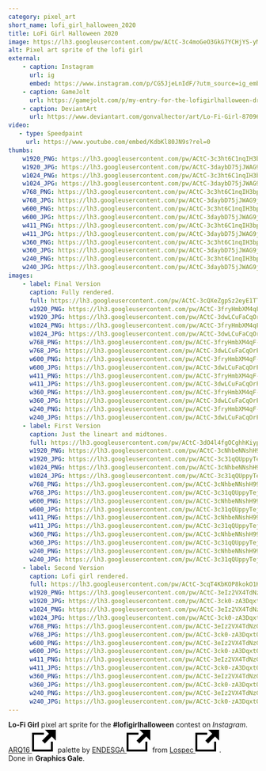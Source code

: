 ```yaml
---
category: pixel_art
short_name: lofi_girl_halloween_2020
title: LoFi Girl Halloween 2020
image: https://lh3.googleusercontent.com/pw/ACtC-3c4moGeO3GkG7YCHjYS-yMBQrB10lCfRjpnKeGgyreoxNEzECe6sV-eGAJerVkWfLU1sLeQpE7h22sm00ou6dn9_JORaERuA3Q-FV6paoL2JgTohynRG8uzTkd3OIdc55M0iKGqhyWM2-WEw0h-8hl4=w1200-h630-no?authuser=0
alt: Pixel art sprite of the lofi girl
external:
    - caption: Instagram
      url: ig
      embed: https://www.instagram.com/p/CG5JjeLnIdF/?utm_source=ig_embed&amp;utm_campaign=loading
    - caption: GameJolt
      url: https://gamejolt.com/p/my-entry-for-the-lofigirlhalloween-drawing-contest-on-instagram-ksr3maax
    - caption: DeviantArt
      url: https://www.deviantart.com/gonvalhector/art/Lo-Fi-Girl-870966134
video:
   - type: Speedpaint
     url: https://www.youtube.com/embed/KdbKl80JN9s?rel=0
thumbs:
    w1920_PNG: https://lh3.googleusercontent.com/pw/ACtC-3c3ht6C1nqIH3bp1f9Jsmn72U0QlKR8Sk6S1t1r19RoILK8bJPY-7BxWXFRr5LCRVGbBjDSyqrwga0dIaZ6M1wXpCf0piDfl0hDew30lfg1U-AtZcCfd6QXmCQnZ-S_Xn6Ya9z2-uBNwodA3a9tUvVo=w355
    w1920_JPG: https://lh3.googleusercontent.com/pw/ACtC-3daybD75jJWAG9jVl7UuCqonexkMkUrq_PFxV61KqBqh3PY-IzrPPRQHDCzG9s8FrHt8eWlfMjXniDqVHNx4NJk6jM7xcs_1xD08IYdXIS7KySqoT53QOoI6lwNK87rUsXoktFG6HcAhUhqxC4h6viX=w355
    w1024_PNG: https://lh3.googleusercontent.com/pw/ACtC-3c3ht6C1nqIH3bp1f9Jsmn72U0QlKR8Sk6S1t1r19RoILK8bJPY-7BxWXFRr5LCRVGbBjDSyqrwga0dIaZ6M1wXpCf0piDfl0hDew30lfg1U-AtZcCfd6QXmCQnZ-S_Xn6Ya9z2-uBNwodA3a9tUvVo=w284
    w1024_JPG: https://lh3.googleusercontent.com/pw/ACtC-3daybD75jJWAG9jVl7UuCqonexkMkUrq_PFxV61KqBqh3PY-IzrPPRQHDCzG9s8FrHt8eWlfMjXniDqVHNx4NJk6jM7xcs_1xD08IYdXIS7KySqoT53QOoI6lwNK87rUsXoktFG6HcAhUhqxC4h6viX=w284
    w768_PNG: https://lh3.googleusercontent.com/pw/ACtC-3c3ht6C1nqIH3bp1f9Jsmn72U0QlKR8Sk6S1t1r19RoILK8bJPY-7BxWXFRr5LCRVGbBjDSyqrwga0dIaZ6M1wXpCf0piDfl0hDew30lfg1U-AtZcCfd6QXmCQnZ-S_Xn6Ya9z2-uBNwodA3a9tUvVo=w213
    w768_JPG: https://lh3.googleusercontent.com/pw/ACtC-3daybD75jJWAG9jVl7UuCqonexkMkUrq_PFxV61KqBqh3PY-IzrPPRQHDCzG9s8FrHt8eWlfMjXniDqVHNx4NJk6jM7xcs_1xD08IYdXIS7KySqoT53QOoI6lwNK87rUsXoktFG6HcAhUhqxC4h6viX=w213
    w600_PNG: https://lh3.googleusercontent.com/pw/ACtC-3c3ht6C1nqIH3bp1f9Jsmn72U0QlKR8Sk6S1t1r19RoILK8bJPY-7BxWXFRr5LCRVGbBjDSyqrwga0dIaZ6M1wXpCf0piDfl0hDew30lfg1U-AtZcCfd6QXmCQnZ-S_Xn6Ya9z2-uBNwodA3a9tUvVo=w166
    w600_JPG: https://lh3.googleusercontent.com/pw/ACtC-3daybD75jJWAG9jVl7UuCqonexkMkUrq_PFxV61KqBqh3PY-IzrPPRQHDCzG9s8FrHt8eWlfMjXniDqVHNx4NJk6jM7xcs_1xD08IYdXIS7KySqoT53QOoI6lwNK87rUsXoktFG6HcAhUhqxC4h6viX=w166
    w411_PNG: https://lh3.googleusercontent.com/pw/ACtC-3c3ht6C1nqIH3bp1f9Jsmn72U0QlKR8Sk6S1t1r19RoILK8bJPY-7BxWXFRr5LCRVGbBjDSyqrwga0dIaZ6M1wXpCf0piDfl0hDew30lfg1U-AtZcCfd6QXmCQnZ-S_Xn6Ya9z2-uBNwodA3a9tUvVo=w114
    w411_JPG: https://lh3.googleusercontent.com/pw/ACtC-3daybD75jJWAG9jVl7UuCqonexkMkUrq_PFxV61KqBqh3PY-IzrPPRQHDCzG9s8FrHt8eWlfMjXniDqVHNx4NJk6jM7xcs_1xD08IYdXIS7KySqoT53QOoI6lwNK87rUsXoktFG6HcAhUhqxC4h6viX=w114
    w360_PNG: https://lh3.googleusercontent.com/pw/ACtC-3c3ht6C1nqIH3bp1f9Jsmn72U0QlKR8Sk6S1t1r19RoILK8bJPY-7BxWXFRr5LCRVGbBjDSyqrwga0dIaZ6M1wXpCf0piDfl0hDew30lfg1U-AtZcCfd6QXmCQnZ-S_Xn6Ya9z2-uBNwodA3a9tUvVo=w100
    w360_JPG: https://lh3.googleusercontent.com/pw/ACtC-3daybD75jJWAG9jVl7UuCqonexkMkUrq_PFxV61KqBqh3PY-IzrPPRQHDCzG9s8FrHt8eWlfMjXniDqVHNx4NJk6jM7xcs_1xD08IYdXIS7KySqoT53QOoI6lwNK87rUsXoktFG6HcAhUhqxC4h6viX=w100
    w240_PNG: https://lh3.googleusercontent.com/pw/ACtC-3c3ht6C1nqIH3bp1f9Jsmn72U0QlKR8Sk6S1t1r19RoILK8bJPY-7BxWXFRr5LCRVGbBjDSyqrwga0dIaZ6M1wXpCf0piDfl0hDew30lfg1U-AtZcCfd6QXmCQnZ-S_Xn6Ya9z2-uBNwodA3a9tUvVo=w66
    w240_JPG: https://lh3.googleusercontent.com/pw/ACtC-3daybD75jJWAG9jVl7UuCqonexkMkUrq_PFxV61KqBqh3PY-IzrPPRQHDCzG9s8FrHt8eWlfMjXniDqVHNx4NJk6jM7xcs_1xD08IYdXIS7KySqoT53QOoI6lwNK87rUsXoktFG6HcAhUhqxC4h6viX=w66
images:
    - label: Final Version
      caption: Fully rendered.
      full: https://lh3.googleusercontent.com/pw/ACtC-3cQXeZgpSz2eyE1TTdwIzKGFQWtJl9xQnz-RIbCxfpb8bQ2JU45uYGvsNju6ggrAkoMkesxF_SGC_Jd1S3C9pKQMQSFhZOEOcitQEg4ye2nyLC5W8N7SzD8BVxXgCB4rKaq9C-UB0gdnm-TmhcpMUGp=w1080
      w1920_PNG: https://lh3.googleusercontent.com/pw/ACtC-3fryHmbXM4qF-Waj34FWx9Qq34c2ZtIYKNSAwTrsJDHW3IzLZWTfyi_S7o_2kCZ-kE4JQo_L4JYxCtpsqX_7evpeOWC4l-gXdzDSJPLRlewBMAFbh4naR3mKfzCUHJYWnDIZLLfaWdpYJn70fBK-umq=w850
      w1920_JPG: https://lh3.googleusercontent.com/pw/ACtC-3dwLCuFaCqOrFjnp21zIrYMbS9jJSmNCr2aclpvfnjXQIb0sLDkB6VMv0092teuj5l0nbfTsun392xqTvbHRk_O6beEY2QTKtLzZpDaUgelnQCJdPTFY64z2ucQAa5gt9t-BQFVppKlikrBkcsLutBB=w850
      w1024_PNG: https://lh3.googleusercontent.com/pw/ACtC-3fryHmbXM4qF-Waj34FWx9Qq34c2ZtIYKNSAwTrsJDHW3IzLZWTfyi_S7o_2kCZ-kE4JQo_L4JYxCtpsqX_7evpeOWC4l-gXdzDSJPLRlewBMAFbh4naR3mKfzCUHJYWnDIZLLfaWdpYJn70fBK-umq=w711
      w1024_JPG: https://lh3.googleusercontent.com/pw/ACtC-3dwLCuFaCqOrFjnp21zIrYMbS9jJSmNCr2aclpvfnjXQIb0sLDkB6VMv0092teuj5l0nbfTsun392xqTvbHRk_O6beEY2QTKtLzZpDaUgelnQCJdPTFY64z2ucQAa5gt9t-BQFVppKlikrBkcsLutBB=w711
      w768_PNG: https://lh3.googleusercontent.com/pw/ACtC-3fryHmbXM4qF-Waj34FWx9Qq34c2ZtIYKNSAwTrsJDHW3IzLZWTfyi_S7o_2kCZ-kE4JQo_L4JYxCtpsqX_7evpeOWC4l-gXdzDSJPLRlewBMAFbh4naR3mKfzCUHJYWnDIZLLfaWdpYJn70fBK-umq=w533
      w768_JPG: https://lh3.googleusercontent.com/pw/ACtC-3dwLCuFaCqOrFjnp21zIrYMbS9jJSmNCr2aclpvfnjXQIb0sLDkB6VMv0092teuj5l0nbfTsun392xqTvbHRk_O6beEY2QTKtLzZpDaUgelnQCJdPTFY64z2ucQAa5gt9t-BQFVppKlikrBkcsLutBB=w533
      w600_PNG: https://lh3.googleusercontent.com/pw/ACtC-3fryHmbXM4qF-Waj34FWx9Qq34c2ZtIYKNSAwTrsJDHW3IzLZWTfyi_S7o_2kCZ-kE4JQo_L4JYxCtpsqX_7evpeOWC4l-gXdzDSJPLRlewBMAFbh4naR3mKfzCUHJYWnDIZLLfaWdpYJn70fBK-umq=w416
      w600_JPG: https://lh3.googleusercontent.com/pw/ACtC-3dwLCuFaCqOrFjnp21zIrYMbS9jJSmNCr2aclpvfnjXQIb0sLDkB6VMv0092teuj5l0nbfTsun392xqTvbHRk_O6beEY2QTKtLzZpDaUgelnQCJdPTFY64z2ucQAa5gt9t-BQFVppKlikrBkcsLutBB=w416
      w411_PNG: https://lh3.googleusercontent.com/pw/ACtC-3fryHmbXM4qF-Waj34FWx9Qq34c2ZtIYKNSAwTrsJDHW3IzLZWTfyi_S7o_2kCZ-kE4JQo_L4JYxCtpsqX_7evpeOWC4l-gXdzDSJPLRlewBMAFbh4naR3mKfzCUHJYWnDIZLLfaWdpYJn70fBK-umq=w285
      w411_JPG: https://lh3.googleusercontent.com/pw/ACtC-3dwLCuFaCqOrFjnp21zIrYMbS9jJSmNCr2aclpvfnjXQIb0sLDkB6VMv0092teuj5l0nbfTsun392xqTvbHRk_O6beEY2QTKtLzZpDaUgelnQCJdPTFY64z2ucQAa5gt9t-BQFVppKlikrBkcsLutBB=w285
      w360_PNG: https://lh3.googleusercontent.com/pw/ACtC-3fryHmbXM4qF-Waj34FWx9Qq34c2ZtIYKNSAwTrsJDHW3IzLZWTfyi_S7o_2kCZ-kE4JQo_L4JYxCtpsqX_7evpeOWC4l-gXdzDSJPLRlewBMAFbh4naR3mKfzCUHJYWnDIZLLfaWdpYJn70fBK-umq=w250
      w360_JPG: https://lh3.googleusercontent.com/pw/ACtC-3dwLCuFaCqOrFjnp21zIrYMbS9jJSmNCr2aclpvfnjXQIb0sLDkB6VMv0092teuj5l0nbfTsun392xqTvbHRk_O6beEY2QTKtLzZpDaUgelnQCJdPTFY64z2ucQAa5gt9t-BQFVppKlikrBkcsLutBB=w250
      w240_PNG: https://lh3.googleusercontent.com/pw/ACtC-3fryHmbXM4qF-Waj34FWx9Qq34c2ZtIYKNSAwTrsJDHW3IzLZWTfyi_S7o_2kCZ-kE4JQo_L4JYxCtpsqX_7evpeOWC4l-gXdzDSJPLRlewBMAFbh4naR3mKfzCUHJYWnDIZLLfaWdpYJn70fBK-umq=w166
      w240_JPG: https://lh3.googleusercontent.com/pw/ACtC-3dwLCuFaCqOrFjnp21zIrYMbS9jJSmNCr2aclpvfnjXQIb0sLDkB6VMv0092teuj5l0nbfTsun392xqTvbHRk_O6beEY2QTKtLzZpDaUgelnQCJdPTFY64z2ucQAa5gt9t-BQFVppKlikrBkcsLutBB=w166
    - label: First Version
      caption: Just the lineart and midtones.
      full: https://lh3.googleusercontent.com/pw/ACtC-3dO4l4fgOCghhKiypqtVuV7547FcApIoq1EYuHo94vPyPGPI7b7nK4ZboHtj60TnhnfQpfTWmnH80eh86ytAgYWwiPs5dA4n0Mi3pvv5eQK8G6VFeukv0FE4rfZlbckgaMwH7au-EDxORfDmSkQTEyx=w1080
      w1920_PNG: https://lh3.googleusercontent.com/pw/ACtC-3cNhbeNNshH99EryNzkmzGCSYS0KK8bp9LjLn6p6yybLJ1VM9TADD3kX4sg1qd7jZZ63K-XNn-ZH_KMD_VRx4iC5C6YC_dsfLjUCnlkOKQRvG9QR5Soei-zoGGTdBVw4OzTHXx_du5ezCee3Y9SwURV=w850
      w1920_JPG: https://lh3.googleusercontent.com/pw/ACtC-3c31qQUppyTejz3GTKRCHWQfT3_WDIo7AIYA-aOsgpe-V2A--7nUWrauqK2yXx1mz3N6qlQZcvlVeIZMsXYyD_64jXdiwDlt0Q5MDWWooCtGvmvyajrCvZNzhIN1uloD3wXHTWBU4vXELJYG8zWJBGT=w850
      w1024_PNG: https://lh3.googleusercontent.com/pw/ACtC-3cNhbeNNshH99EryNzkmzGCSYS0KK8bp9LjLn6p6yybLJ1VM9TADD3kX4sg1qd7jZZ63K-XNn-ZH_KMD_VRx4iC5C6YC_dsfLjUCnlkOKQRvG9QR5Soei-zoGGTdBVw4OzTHXx_du5ezCee3Y9SwURV=w711
      w1024_JPG: https://lh3.googleusercontent.com/pw/ACtC-3c31qQUppyTejz3GTKRCHWQfT3_WDIo7AIYA-aOsgpe-V2A--7nUWrauqK2yXx1mz3N6qlQZcvlVeIZMsXYyD_64jXdiwDlt0Q5MDWWooCtGvmvyajrCvZNzhIN1uloD3wXHTWBU4vXELJYG8zWJBGT=w711
      w768_PNG: https://lh3.googleusercontent.com/pw/ACtC-3cNhbeNNshH99EryNzkmzGCSYS0KK8bp9LjLn6p6yybLJ1VM9TADD3kX4sg1qd7jZZ63K-XNn-ZH_KMD_VRx4iC5C6YC_dsfLjUCnlkOKQRvG9QR5Soei-zoGGTdBVw4OzTHXx_du5ezCee3Y9SwURV=w533
      w768_JPG: https://lh3.googleusercontent.com/pw/ACtC-3c31qQUppyTejz3GTKRCHWQfT3_WDIo7AIYA-aOsgpe-V2A--7nUWrauqK2yXx1mz3N6qlQZcvlVeIZMsXYyD_64jXdiwDlt0Q5MDWWooCtGvmvyajrCvZNzhIN1uloD3wXHTWBU4vXELJYG8zWJBGT=w533
      w600_PNG: https://lh3.googleusercontent.com/pw/ACtC-3cNhbeNNshH99EryNzkmzGCSYS0KK8bp9LjLn6p6yybLJ1VM9TADD3kX4sg1qd7jZZ63K-XNn-ZH_KMD_VRx4iC5C6YC_dsfLjUCnlkOKQRvG9QR5Soei-zoGGTdBVw4OzTHXx_du5ezCee3Y9SwURV=w416
      w600_JPG: https://lh3.googleusercontent.com/pw/ACtC-3c31qQUppyTejz3GTKRCHWQfT3_WDIo7AIYA-aOsgpe-V2A--7nUWrauqK2yXx1mz3N6qlQZcvlVeIZMsXYyD_64jXdiwDlt0Q5MDWWooCtGvmvyajrCvZNzhIN1uloD3wXHTWBU4vXELJYG8zWJBGT=w416
      w411_PNG: https://lh3.googleusercontent.com/pw/ACtC-3cNhbeNNshH99EryNzkmzGCSYS0KK8bp9LjLn6p6yybLJ1VM9TADD3kX4sg1qd7jZZ63K-XNn-ZH_KMD_VRx4iC5C6YC_dsfLjUCnlkOKQRvG9QR5Soei-zoGGTdBVw4OzTHXx_du5ezCee3Y9SwURV=w285
      w411_JPG: https://lh3.googleusercontent.com/pw/ACtC-3c31qQUppyTejz3GTKRCHWQfT3_WDIo7AIYA-aOsgpe-V2A--7nUWrauqK2yXx1mz3N6qlQZcvlVeIZMsXYyD_64jXdiwDlt0Q5MDWWooCtGvmvyajrCvZNzhIN1uloD3wXHTWBU4vXELJYG8zWJBGT=w285
      w360_PNG: https://lh3.googleusercontent.com/pw/ACtC-3cNhbeNNshH99EryNzkmzGCSYS0KK8bp9LjLn6p6yybLJ1VM9TADD3kX4sg1qd7jZZ63K-XNn-ZH_KMD_VRx4iC5C6YC_dsfLjUCnlkOKQRvG9QR5Soei-zoGGTdBVw4OzTHXx_du5ezCee3Y9SwURV=w250
      w360_JPG: https://lh3.googleusercontent.com/pw/ACtC-3c31qQUppyTejz3GTKRCHWQfT3_WDIo7AIYA-aOsgpe-V2A--7nUWrauqK2yXx1mz3N6qlQZcvlVeIZMsXYyD_64jXdiwDlt0Q5MDWWooCtGvmvyajrCvZNzhIN1uloD3wXHTWBU4vXELJYG8zWJBGT=w250
      w240_PNG: https://lh3.googleusercontent.com/pw/ACtC-3cNhbeNNshH99EryNzkmzGCSYS0KK8bp9LjLn6p6yybLJ1VM9TADD3kX4sg1qd7jZZ63K-XNn-ZH_KMD_VRx4iC5C6YC_dsfLjUCnlkOKQRvG9QR5Soei-zoGGTdBVw4OzTHXx_du5ezCee3Y9SwURV=w166
      w240_JPG: https://lh3.googleusercontent.com/pw/ACtC-3c31qQUppyTejz3GTKRCHWQfT3_WDIo7AIYA-aOsgpe-V2A--7nUWrauqK2yXx1mz3N6qlQZcvlVeIZMsXYyD_64jXdiwDlt0Q5MDWWooCtGvmvyajrCvZNzhIN1uloD3wXHTWBU4vXELJYG8zWJBGT=w166
    - label: Second Version
      caption: Lofi girl rendered.
      full: https://lh3.googleusercontent.com/pw/ACtC-3cqT4KbKOP8kokO1KhizWyxN9bJll0AonUdDFj9iyObfebBuXBMF6MdGF5uJX5Jfnb3FA_D5BNiB-v9SU6e7SKILIHE61r3zamnyanrda4hOlhWHWSlECEbaX-W9nimVEte8wpemBSCmOwex5XrzLA7=w1080
      w1920_PNG: https://lh3.googleusercontent.com/pw/ACtC-3eIz2VX4TdNzGZIDEbqRi9Rah-mUERS-tkAJPKrxM0Fi1W1hWP0qpehCgf0TjhE0EZBBDac5soTvqq22yDv6-uphxpVtc2RUTakKHnufujujWhki4tATSafRtexa8MAE68o0dTuXzbaZ8LVudIEcIdx=w850
      w1920_JPG: https://lh3.googleusercontent.com/pw/ACtC-3ck0-zA3DqxtQgX9MUSFYIKYX-7UwOM4hsHjvYQ2oEwGrR_Pbl8nRjySMnMk4U-co15M9-VKUtbAFuUQsFvX1wzsOb1m2OkahfpbvDCbZChlEj1MH52rV52BFwJ9NEpwUy7fNKJH-Mrw97bLVPM3jTU=w850
      w1024_PNG: https://lh3.googleusercontent.com/pw/ACtC-3eIz2VX4TdNzGZIDEbqRi9Rah-mUERS-tkAJPKrxM0Fi1W1hWP0qpehCgf0TjhE0EZBBDac5soTvqq22yDv6-uphxpVtc2RUTakKHnufujujWhki4tATSafRtexa8MAE68o0dTuXzbaZ8LVudIEcIdx=w711
      w1024_JPG: https://lh3.googleusercontent.com/pw/ACtC-3ck0-zA3DqxtQgX9MUSFYIKYX-7UwOM4hsHjvYQ2oEwGrR_Pbl8nRjySMnMk4U-co15M9-VKUtbAFuUQsFvX1wzsOb1m2OkahfpbvDCbZChlEj1MH52rV52BFwJ9NEpwUy7fNKJH-Mrw97bLVPM3jTU=w711
      w768_PNG: https://lh3.googleusercontent.com/pw/ACtC-3eIz2VX4TdNzGZIDEbqRi9Rah-mUERS-tkAJPKrxM0Fi1W1hWP0qpehCgf0TjhE0EZBBDac5soTvqq22yDv6-uphxpVtc2RUTakKHnufujujWhki4tATSafRtexa8MAE68o0dTuXzbaZ8LVudIEcIdx=w533
      w768_JPG: https://lh3.googleusercontent.com/pw/ACtC-3ck0-zA3DqxtQgX9MUSFYIKYX-7UwOM4hsHjvYQ2oEwGrR_Pbl8nRjySMnMk4U-co15M9-VKUtbAFuUQsFvX1wzsOb1m2OkahfpbvDCbZChlEj1MH52rV52BFwJ9NEpwUy7fNKJH-Mrw97bLVPM3jTU=w533
      w600_PNG: https://lh3.googleusercontent.com/pw/ACtC-3eIz2VX4TdNzGZIDEbqRi9Rah-mUERS-tkAJPKrxM0Fi1W1hWP0qpehCgf0TjhE0EZBBDac5soTvqq22yDv6-uphxpVtc2RUTakKHnufujujWhki4tATSafRtexa8MAE68o0dTuXzbaZ8LVudIEcIdx=w416
      w600_JPG: https://lh3.googleusercontent.com/pw/ACtC-3ck0-zA3DqxtQgX9MUSFYIKYX-7UwOM4hsHjvYQ2oEwGrR_Pbl8nRjySMnMk4U-co15M9-VKUtbAFuUQsFvX1wzsOb1m2OkahfpbvDCbZChlEj1MH52rV52BFwJ9NEpwUy7fNKJH-Mrw97bLVPM3jTU=w416
      w411_PNG: https://lh3.googleusercontent.com/pw/ACtC-3eIz2VX4TdNzGZIDEbqRi9Rah-mUERS-tkAJPKrxM0Fi1W1hWP0qpehCgf0TjhE0EZBBDac5soTvqq22yDv6-uphxpVtc2RUTakKHnufujujWhki4tATSafRtexa8MAE68o0dTuXzbaZ8LVudIEcIdx=w285
      w411_JPG: https://lh3.googleusercontent.com/pw/ACtC-3ck0-zA3DqxtQgX9MUSFYIKYX-7UwOM4hsHjvYQ2oEwGrR_Pbl8nRjySMnMk4U-co15M9-VKUtbAFuUQsFvX1wzsOb1m2OkahfpbvDCbZChlEj1MH52rV52BFwJ9NEpwUy7fNKJH-Mrw97bLVPM3jTU=w285
      w360_PNG: https://lh3.googleusercontent.com/pw/ACtC-3eIz2VX4TdNzGZIDEbqRi9Rah-mUERS-tkAJPKrxM0Fi1W1hWP0qpehCgf0TjhE0EZBBDac5soTvqq22yDv6-uphxpVtc2RUTakKHnufujujWhki4tATSafRtexa8MAE68o0dTuXzbaZ8LVudIEcIdx=w250
      w360_JPG: https://lh3.googleusercontent.com/pw/ACtC-3ck0-zA3DqxtQgX9MUSFYIKYX-7UwOM4hsHjvYQ2oEwGrR_Pbl8nRjySMnMk4U-co15M9-VKUtbAFuUQsFvX1wzsOb1m2OkahfpbvDCbZChlEj1MH52rV52BFwJ9NEpwUy7fNKJH-Mrw97bLVPM3jTU=w250
      w240_PNG: https://lh3.googleusercontent.com/pw/ACtC-3eIz2VX4TdNzGZIDEbqRi9Rah-mUERS-tkAJPKrxM0Fi1W1hWP0qpehCgf0TjhE0EZBBDac5soTvqq22yDv6-uphxpVtc2RUTakKHnufujujWhki4tATSafRtexa8MAE68o0dTuXzbaZ8LVudIEcIdx=w166
      w240_JPG: https://lh3.googleusercontent.com/pw/ACtC-3ck0-zA3DqxtQgX9MUSFYIKYX-7UwOM4hsHjvYQ2oEwGrR_Pbl8nRjySMnMk4U-co15M9-VKUtbAFuUQsFvX1wzsOb1m2OkahfpbvDCbZChlEj1MH52rV52BFwJ9NEpwUy7fNKJH-Mrw97bLVPM3jTU=w166
---
```


**Lo-Fi Girl** pixel art sprite for the **#lofigirlhalloween** contest on *Instagram*.
[ARQ16 <img src="/assets/images/icons/external.svg" alt="External Link" class="external-icon">](https://lospec.com/palette-list/arq16) palette by [ENDESGA <img src="/assets/images/icons/external.svg" alt="External Link" class="external-icon">](https://lospec.com/endesga) from [Lospec <img src="/assets/images/icons/external.svg" alt="External Link" class="external-icon">](https://lospec.com/).  
Done in **Graphics Gale**.
